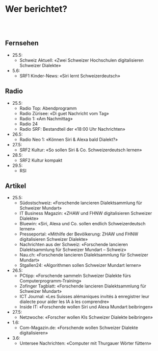# Wer berichtet?

<br/>
<br/>

## Fernsehen
* 25.5:
  * Schweiz Aktuell: &laquo;Zwei Schweizer Hochschulen digitalisieren Schweizer Dialekte&raquo;
* 5.6: 
  * SRF1 Kinder-News: &laquo;Siri lernt Schweizerdeutsch&raquo;

## Radio
* 25.5:
  * Radio Top: Abendprogramm
  * Radio Zürisee: &laquo;Di guet Nachricht vom Tag&raquo;
  * Radio 1: &laquo;Am Nachmittag&raquo;
  * Radio 24
  * Radio SRF: Bestandteil der &laquo;18:00 Uhr Nachrichten&raquo;
* 26.5:
  * Radio Neo 1: &laquo;Können Siri & Alexa bald Dialekt?&raquo;
* 27.5:
  * SRF2 Kultur: &laquo;So sollen Siri & Co. Schweizerdeutsch lernen&raquo;
* 28.5:
  * SRF2 Kultur kompakt
* 29.5:
  * RSI

## Artikel
* 25.5:
  * Südostschweiz: &laquo;Forschende lancieren Dialektsammlung für Schweizer Mundart&raquo;
  * IT Business Magazin: &laquo;ZHAW und FHNW digitalisieren Schweizer Dialekte&raquo; 
  * Bluewin: &laquo;Siri, Alexa und Co. sollen endlich Schweizerdeutsch lernen&raquo; 
  * Presseportal: &laquo;Mithilfe der Bevölkerung: ZHAW und FHNW digitalisieren Schweizer Dialekte&raquo; 
  * Nachrichten aus der Schweiz: &laquo;Forschende lancieren Dialektsammlung für Schweizer Mundart – Schweiz&raquo; 
  * Nau.ch: &laquo;Forschende lancieren Dialektsammlung für Schweizer Mundart&raquo; 
  * Stgallen24: &laquo;Algorithmen sollen Schweizer Mundart lernen&raquo;  
* 26.5:
  * PCtipp: &laquo;Forschende sammeln Schweizer Dialekte fürs Computerprogramm-Training&raquo; 
  * Zofinger Tagblatt: &laquo;Forschende lancieren Dialektsammlung für Schweizer Mundart&raquo; 
  * ICT Journal: &laquo;Les Suisses alémaniques invités à enregistrer leur dialecte pour aider les IA à les comprendre&raquo; 
  * Inside IT: &laquo;Forschende wollen Siri und Alexa Mundart beibringen&raquo; 
* 27.5:
  * Netzwoche: &laquo;Forscher wollen KIs Schweizer Dialekte beibringen&raquo; 
* 1.6:
  * Com-Magazin.de: &laquo;Forschende wollen Schweizer Dialekte digitalisieren&raquo; 
* 3.6:
  * Untersee Nachrichten: &laquo;Computer mit Thurgauer Wörter füttern&raquo; 
